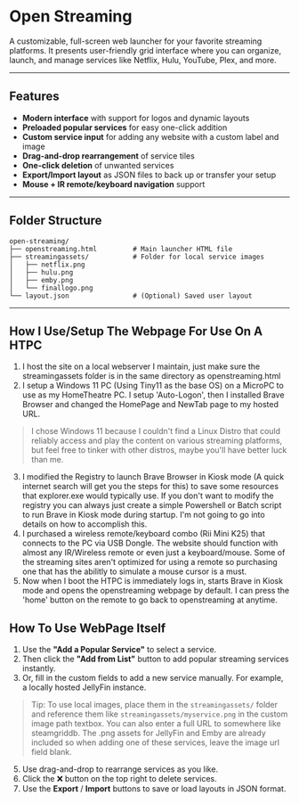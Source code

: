 # Open Streaming

A customizable, full-screen web launcher for your favorite streaming platforms. It presents user-friendly grid interface where you can organize, launch, and manage services like Netflix, Hulu, YouTube, Plex, and more.

---

##  Features

- **Modern interface** with support for logos and dynamic layouts  
- **Preloaded popular services** for easy one-click addition  
- **Custom service input** for adding any website with a custom label and image  
- **Drag-and-drop rearrangement** of service tiles  
- **One-click deletion** of unwanted services  
- **Export/Import layout** as JSON files to back up or transfer your setup  
- **Mouse + IR remote/keyboard navigation** support
  
---

## Folder Structure

```
open-streaming/
├── openstreaming.html         # Main launcher HTML file
├── streamingassets/           # Folder for local service images
│   ├── netflix.png
│   ├── hulu.png
│   ├── emby.png
│   └── finallogo.png
└── layout.json                # (Optional) Saved user layout
```

---

## How I Use/Setup The Webpage For Use On A HTPC

1. I host the site on a local webserver I maintain, just make sure the streamingassets folder is in the same directory as openstreaming.html
2. I setup a Windows 11 PC (Using Tiny11 as the base OS) on a MicroPC to use as my HomeTheatre PC.  I setup 'Auto-Logon', then I installed Brave Browser and changed the HomePage and NewTab page to my hosted URL.
  > I chose Windows 11 because I couldn't find a Linux Distro that could reliably access and play the content on various streaming platforms, but feel free to tinker with other distros, maybe you'll have better luck than me. 
3. I modified the Registry to launch Brave Browser in Kiosk mode (A quick internet search will get you the steps for this) to save some resources that explorer.exe would typically use.  If you don't want to modify the registry you can always just create a simple Powershell or Batch script to run Brave in Kiosk mode during startup.  I'm not going to go into details on how to accomplish this.
4. I purchased a wireless remote/keyboard combo (Rii Mini K25) that connects to the PC via USB Dongle.  The website should function with almost any IR/Wireless remote or even just a keyboard/mouse.  Some of the streaming sites aren't optimized for using a remote so purchasing one that has the abilitly to simulate a mouse cursor is a must.
5. Now when I boot the HTPC is immediately logs in, starts Brave in Kiosk mode and opens the openstreaming webpage by default.  I can press the 'home' button on the remote to go back to openstreaming at anytime.


## How To Use WebPage Itself

1. Use the **"Add a Popular Service"** to select a service.
2. Then click the **"Add from List"** button to add popular streaming services instantly.
3. Or, fill in the custom fields to add a new service manually.  For example, a locally hosted JellyFin instance.
> Tip: To use local images, place them in the `streamingassets/` folder and reference them like `streamingassets/myservice.png` in the custom image path textbox.  You can also enter a full URL to somewhere like steamgriddb.
> The .png assets for JellyFin and Emby are already included so when adding one of these services, leave the image url field blank.
5. Use drag-and-drop to rearrange services as you like.
6. Click the ❌ button on the top right to delete services.
7. Use the **Export** / **Import** buttons to save or load layouts in JSON format.

  


